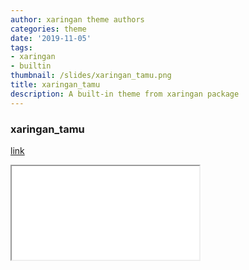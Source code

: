 ```yaml
---
author: xaringan theme authors
categories: theme
date: '2019-11-05'
tags:
- xaringan
- builtin
thumbnail: /slides/xaringan_tamu.png
title: xaringan_tamu
description: A built-in theme from xaringan package
---
```



### xaringan_tamu

[link](/slides/xaringan_tamu.html)



<div class="resp-container">
<iframe class="testiframe" src="/slides/xaringan_tamu.html">
    Fallback text here for unsupporting browsers, of which there are scant few.
</iframe>
</div>



